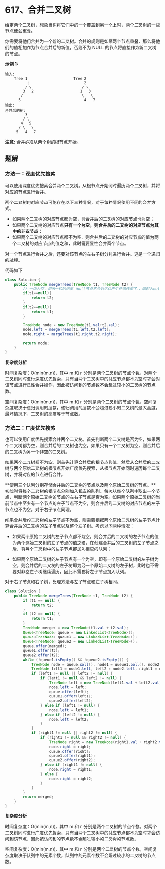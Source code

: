 # 617、合并二叉树

给定两个二叉树，想象当你将它们中的一个覆盖到另一个上时，两个二叉树的一些节点便会重叠。

你需要将他们合并为一个新的二叉树。合并的规则是如果两个节点重叠，那么将他们的值相加作为节点合并后的新值，否则不为 NULL 的节点将直接作为新二叉树的节点。

**示例 1:**

```
输入: 
	Tree 1                     Tree 2                  
          1                         2                             
         / \                       / \                            
        3   2                     1   3                        
       /                           \   \                      
      5                             4   7                  
输出: 
合并后的树:
	     3
	    / \
	   4   5
	  / \   \ 
	 5   4   7
```

**注意:** 合并必须从两个树的根节点开始。



## 题解

### 方法一：深度优先搜索

可以使用深度优先搜索合并两个二叉树。从根节点开始同时遍历两个二叉树，并将对应的节点进行合并。

两个二叉树的对应节点可能存在以下三种情况，对于每种情况使用不同的合并方式。

- 如果两个二叉树的对应节点都为空，则合并后的二叉树的对应节点也为空；
- 如果两个二叉树的对应节点**只有一个为空，则合并后的二叉树的对应节点为其中的非空节点；**
- 如果两个二叉树的对应节点都不为空，则合并后的二叉树的对应节点的值为两个二叉树的对应节点的值之和，此时需要显性合并两个节点。

对一个节点进行合并之后，还要对该节点的左右子树分别进行合并。这是一个递归的过程。

代码如下

```java
class Solution {
    public TreeNode mergeTrees(TreeNode t1, TreeNode t2) {
        // 一边为空，用另一边的结果（null节点不会对这边产生任何作用了），同时为null也会返回null
        if(t1==null){							
            return t2;
        }
        if(t2==null){
            return t1;
        }

        TreeNode node = new TreeNode(t1.val+t2.val);
        node.left = mergeTrees(t1.left,t2.left);
        node.right = mergeTrees(t1.right,t2.right);

        return node;
    }
}   
```

**复杂度分析**

时间复杂度：O(min(m,n))，其中 m 和 n 分别是两个二叉树的节点个数。对两个二叉树同时进行深度优先搜索，只有当两个二叉树中的对应节点都不为空时才会对该节点进行显性合并操作，因此被访问到的节点数不会超过较小的二叉树的节点数。

空间复杂度：O(min(m,n))，其中 m 和 n 分别是两个二叉树的节点个数。空间复杂度取决于递归调用的层数，递归调用的层数不会超过较小的二叉树的最大高度，最坏情况下，二叉树的高度等于节点数。



### 方法二：广度优先搜索

也可以使用广度优先搜索合并两个二叉树。首先判断两个二叉树是否为空，如果两个二叉树都为空，则合并后的二叉树也为空，如果只有一个二叉树为空，则合并后的二叉树为另一个非空的二叉树。

如果两个二叉树都不为空，则首先计算合并后的根节点的值，然后从合并后的二叉树与两个原始二叉树的根节点开始广度优先搜索，从根节点开始同时遍历每个二叉树，并将对应的节点进行合并。

**使用三个队列分别存储合并后的二叉树的节点以及两个原始二叉树的节点。**初始时将每个二叉树的根节点分别加入相应的队列。每次从每个队列中取出一个节点，判断两个原始二叉树的节点的左右子节点是否为空。如果两个原始二叉树的当前节点中至少有一个节点的左子节点不为空，则合并后的二叉树的对应节点的左子节点也不为空。对于右子节点同理。

如果合并后的二叉树的左子节点不为空，则需要根据两个原始二叉树的左子节点计算合并后的二叉树的左子节点以及整个左子树。考虑以下两种情况：

- 如果两个原始二叉树的左子节点都不为空，则合并后的二叉树的左子节点的值为两个原始二叉树的左子节点的值之和，在创建合并后的二叉树的左子节点之后，将每个二叉树中的左子节点都加入相应的队列；

- 如果两个原始二叉树的左子节点有一个为空，即有一个原始二叉树的左子树为空，则合并后的二叉树的左子树即为另一个原始二叉树的左子树，此时也不需要对非空左子树继续遍历，因此不需要将左子节点加入队列。

对于右子节点和右子树，处理方法与左子节点和左子树相同。

```java
class Solution {
    public TreeNode mergeTrees(TreeNode t1, TreeNode t2) {
        if (t1 == null) {
            return t2;
        }
        if (t2 == null) {
            return t1;
        }
        TreeNode merged = new TreeNode(t1.val + t2.val);
        Queue<TreeNode> queue = new LinkedList<TreeNode>();
        Queue<TreeNode> queue1 = new LinkedList<TreeNode>();
        Queue<TreeNode> queue2 = new LinkedList<TreeNode>();
        queue.offer(merged);
        queue1.offer(t1);
        queue2.offer(t2);
        while (!queue1.isEmpty() && !queue2.isEmpty()) {
            TreeNode node = queue.poll(), node1 = queue1.poll(), node2 = queue2.poll();
            TreeNode left1 = node1.left, left2 = node2.left, right1 = node1.right, right2 = node2.right;
            if (left1 != null || left2 != null) {
                if (left1 != null && left2 != null) {
                    TreeNode left = new TreeNode(left1.val + left2.val);
                    node.left = left;
                    queue.offer(left);
                    queue1.offer(left1);
                    queue2.offer(left2);
                } else if (left1 != null) {
                    node.left = left1;
                } else if (left2 != null) {
                    node.left = left2;
                }
            }
            if (right1 != null || right2 != null) {
                if (right1 != null && right2 != null) {
                    TreeNode right = new TreeNode(right1.val + right2.val);
                    node.right = right;
                    queue.offer(right);
                    queue1.offer(right1);
                    queue2.offer(right2);
                } else if (right1 != null) {
                    node.right = right1;
                } else {
                    node.right = right2;
                }
            }
        }
        return merged;
    }
}

```

**复杂度分析**

时间复杂度：O(min(m,n))，其中 m 和 n 分别是两个二叉树的节点个数。对两个二叉树同时进行广度优先搜索，只有当两个二叉树中的对应节点都不为空时才会访问到该节点，因此被访问到的节点数不会超过较小的二叉树的节点数。

空间复杂度：O(min(m,n))，其中 m 和 n 分别是两个二叉树的节点个数。空间复杂度取决于队列中的元素个数，队列中的元素个数不会超过较小的二叉树的节点数。

